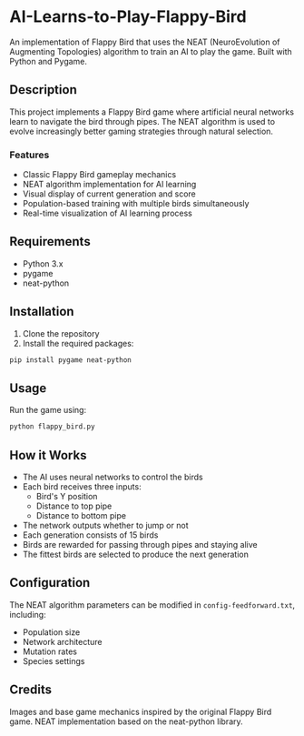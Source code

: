 # AI-Learns-to-Play-Flappy-Bird
An implementation of Flappy Bird that uses the NEAT (NeuroEvolution of Augmenting Topologies) algorithm to train an AI to play the game. Built with Python and Pygame.

## Description

This project implements a Flappy Bird game where artificial neural networks learn to navigate the bird through pipes. The NEAT algorithm is used to evolve increasingly better gaming strategies through natural selection.

### Features

- Classic Flappy Bird gameplay mechanics
- NEAT algorithm implementation for AI learning
- Visual display of current generation and score
- Population-based training with multiple birds simultaneously
- Real-time visualization of AI learning process

## Requirements

- Python 3.x
- pygame
- neat-python

## Installation

1. Clone the repository
2. Install the required packages:
```bash
pip install pygame neat-python
```

## Usage

Run the game using:
```bash
python flappy_bird.py
```

## How it Works

- The AI uses neural networks to control the birds
- Each bird receives three inputs:
  - Bird's Y position
  - Distance to top pipe
  - Distance to bottom pipe
- The network outputs whether to jump or not
- Each generation consists of 15 birds
- Birds are rewarded for passing through pipes and staying alive
- The fittest birds are selected to produce the next generation

## Configuration

The NEAT algorithm parameters can be modified in `config-feedforward.txt`, including:
- Population size
- Network architecture
- Mutation rates
- Species settings

## Credits

Images and base game mechanics inspired by the original Flappy Bird game.
NEAT implementation based on the neat-python library.

